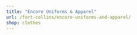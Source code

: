 ```yaml
---
title: "Encore Uniforms & Apparel"
url: /fort-collins/encore-uniforms-and-apparel/
shop: clothes
---
```

